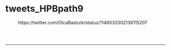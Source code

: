 # tweets_HPBpath9


<figure class="wp-block-embed-twitter wp-block-embed is-type-rich">
<div class="wp-block-embed__wrapper">
https://twitter.com/OlcaBasturk/status/1146033302136115207</div></figure>
<br>
<br>
<hr>
